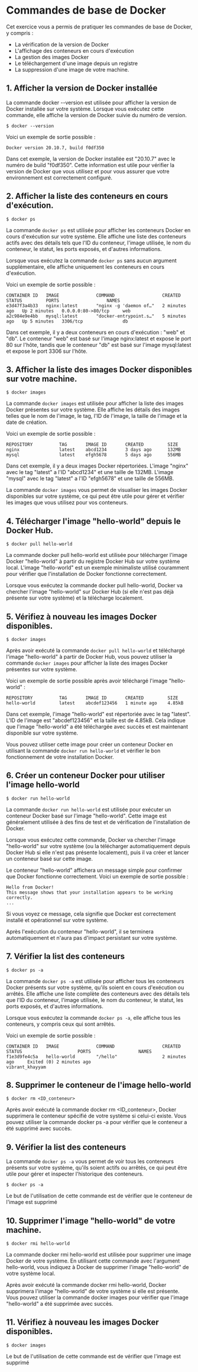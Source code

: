 # Commandes de base de Docker

Cet exercice vous a permis de pratiquer les commandes de base de Docker, y compris : 

* La vérification de la version de Docker
* L'affichage des conteneurs en cours d'exécution 
* La gestion des images Docker
* Le téléchargement d'une image depuis un registre
* La suppression d'une image de votre machine.


## 1. Afficher la version de Docker installée

La commande docker --version est utilisée pour afficher la version de Docker installée sur votre système. Lorsque vous exécutez cette commande, elle affiche la version de Docker suivie du numéro de version.

```
$ docker --version 
```
Voici un exemple de sortie possible :

```
Docker version 20.10.7, build f0df350
```

Dans cet exemple, la version de Docker installée est "20.10.7" avec le numéro de build "f0df350". Cette information est utile pour vérifier la version de Docker que vous utilisez et pour vous assurer que votre environnement est correctement configuré.

## 2. Afficher la liste des conteneurs en cours d'exécution.

```
$ docker ps
```
La commande `docker ps` est utilisée pour afficher les conteneurs Docker en cours d'exécution sur votre système. Elle affiche une liste des conteneurs actifs avec des détails tels que l'ID du conteneur, l'image utilisée, le nom du conteneur, le statut, les ports exposés, et d'autres informations.

Lorsque vous exécutez la commande `docker ps` sans aucun argument supplémentaire, elle affiche uniquement les conteneurs en cours d'exécution.

Voici un exemple de sortie possible :

```
CONTAINER ID   IMAGE              COMMAND                  CREATED         STATUS         PORTS                  NAMES
e3d47f3a4b33   nginx:latest       "nginx -g 'daemon of…"   2 minutes ago   Up 2 minutes   0.0.0.0:80->80/tcp     web
a2c984e9e4bb   mysql:latest       "docker-entrypoint.s…"   5 minutes ago   Up 5 minutes   3306/tcp               db
```

Dans cet exemple, il y a deux conteneurs en cours d'exécution : "web" et "db". Le conteneur "web" est basé sur l'image nginx:latest et expose le port 80 sur l'hôte, tandis que le conteneur "db" est basé sur l'image mysql:latest et expose le port 3306 sur l'hôte.

## 3. Afficher la liste des images Docker disponibles sur votre machine. 

```
$ docker images
```

La commande `docker images` est utilisée pour afficher la liste des images Docker présentes sur votre système. Elle affiche les détails des images telles que le nom de l'image, le tag, l'ID de l'image, la taille de l'image et la date de création.

Voici un exemple de sortie possible :

```
REPOSITORY          TAG       IMAGE ID       CREATED         SIZE
nginx               latest    abcd1234       3 days ago      132MB
mysql               latest    efgh5678       5 days ago      556MB
```

Dans cet exemple, il y a deux images Docker répertoriées. L'image "nginx" avec le tag "latest" a l'ID "abcd1234" et une taille de 132MB. L'image "mysql" avec le tag "latest" a l'ID "efgh5678" et une taille de 556MB.

La commande `docker images` vous permet de visualiser les images Docker disponibles sur votre système, ce qui peut être utile pour gérer et vérifier les images que vous utilisez pour vos conteneurs.

## 4. Télécharger l'image "hello-world" depuis le Docker Hub.

```
$ docker pull hello-world
```

La commande docker pull hello-world est utilisée pour télécharger l'image Docker "hello-world" à partir du registre Docker Hub sur votre système local. L'image "hello-world" est un exemple minimaliste utilisé couramment pour vérifier que l'installation de Docker fonctionne correctement.

Lorsque vous exécutez la commande docker pull hello-world, Docker va chercher l'image "hello-world" sur Docker Hub (si elle n'est pas déjà présente sur votre système) et la télécharge localement.

## 5. Vérifiez à nouveau les images Docker disponibles.

```
$ docker images
```
Après avoir exécuté la commande `docker pull hello-world` et téléchargé l'image "hello-world" à partir de Docker Hub, vous pouvez utiliser la commande `docker images` pour afficher la liste des images Docker présentes sur votre système.

Voici un exemple de sortie possible après avoir téléchargé l'image "hello-world" :

```
REPOSITORY          TAG       IMAGE ID       CREATED         SIZE
hello-world         latest    abcdef123456   1 minute ago    4.85kB
```

Dans cet exemple, l'image "hello-world" est répertoriée avec le tag "latest". L'ID de l'image est "abcdef123456" et la taille est de 4.85kB. Cela indique que l'image "hello-world" a été téléchargée avec succès et est maintenant disponible sur votre système.

Vous pouvez utiliser cette image pour créer un conteneur Docker en utilisant la commande `docker run hello-world` et vérifier le bon fonctionnement de votre installation Docker.

## 6. Créer un conteneur Docker pour utiliser l'image hello-world

```
$ docker run hello-world
```
La commande `docker run hello-world` est utilisée pour exécuter un conteneur Docker basé sur l'image "hello-world". Cette image est généralement utilisée à des fins de test et de vérification de l'installation de Docker.

Lorsque vous exécutez cette commande, Docker va chercher l'image "hello-world" sur votre système (ou la télécharger automatiquement depuis Docker Hub si elle n'est pas présente localement), puis il va créer et lancer un conteneur basé sur cette image.

Le conteneur "hello-world" affichera un message simple pour confirmer que Docker fonctionne correctement. Voici un exemple de sortie possible :

```
Hello from Docker!
This message shows that your installation appears to be working correctly.
...
```

Si vous voyez ce message, cela signifie que Docker est correctement installé et opérationnel sur votre système.

Après l'exécution du conteneur "hello-world", il se terminera automatiquement et n'aura pas d'impact persistant sur votre système.

## 7. Vérifier la list des conteneurs 

```
$ docker ps -a
```
La commande `docker ps -a` est utilisée pour afficher tous les conteneurs Docker présents sur votre système, qu'ils soient en cours d'exécution ou arrêtés. Elle affiche une liste complète des conteneurs avec des détails tels que l'ID du conteneur, l'image utilisée, le nom du conteneur, le statut, les ports exposés, et d'autres informations.

Lorsque vous exécutez la commande `docker ps -a`, elle affiche tous les conteneurs, y compris ceux qui sont arrêtés.

Voici un exemple de sortie possible :

```
CONTAINER ID   IMAGE              COMMAND                  CREATED           STATUS                     PORTS                  NAMES
f1e3d9fe4c5a   hello-world        "/hello"                 2 minutes ago     Exited (0) 2 minutes ago                          vibrant_khayyam
```

## 8. Supprimer le conteneur de l'image hello-world

```
$ docker rm <ID_conteneur>
```
Après avoir exécuté la commande docker rm <ID_conteneur>, Docker supprimera le conteneur spécifié de votre système si celui-ci existe. Vous pouvez utiliser la commande docker ps -a pour vérifier que le conteneur a été supprimé avec succès.

## 9. Vérifier la list des conteneurs 

La commande `docker ps -a` vous permet de voir tous les conteneurs présents sur votre système, qu'ils soient actifs ou arrêtés, ce qui peut être utile pour gérer et inspecter l'historique des conteneurs.

```
$ docker ps -a
```

Le but de l'utilisation de cette commande est de vérifier que le conteneur de l'image est supprimé


## 10. Supprimer l'image "hello-world" de votre machine.

```
$ docker rmi hello-world
```

La commande docker rmi hello-world est utilisée pour supprimer une image Docker de votre système. En utilisant cette commande avec l'argument hello-world, vous indiquez à Docker de supprimer l'image "hello-world" de votre système local.

Après avoir exécuté la commande docker rmi hello-world, Docker supprimera l'image "hello-world" de votre système si elle est présente. Vous pouvez utiliser la commande docker images pour vérifier que l'image "hello-world" a été supprimée avec succès.

## 11. Vérifiez à nouveau les images Docker disponibles.

```
$ docker images
```

Le but de l'utilisation de cette commande est de vérifier que l'image est supprimé

